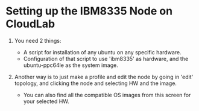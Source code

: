 # Setting up the IBM8335 Node on CloudLab

1. You need 2 things:
    -   A script for installation of any ubuntu on any specific hardware.
    -   Configuration of that script to use 'ibm8335' as hardware, and the ubuntu-ppc64le as the system image.

2. Another way is to just make a profile and edit the node by going in 'edit' topology, and clicking the node and selecting HW and the image.
    -   You can also find all the compatible OS images from this screen for your selected HW.